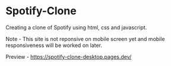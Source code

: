 # Spotify-Clone
Creating a clone of Spotify using html, css and javascript.

Note - This site is not reponsive on mobile screen yet and mobile responsiveness will be worked on later.

Preview - https://spotify-clone-desktop.pages.dev/
